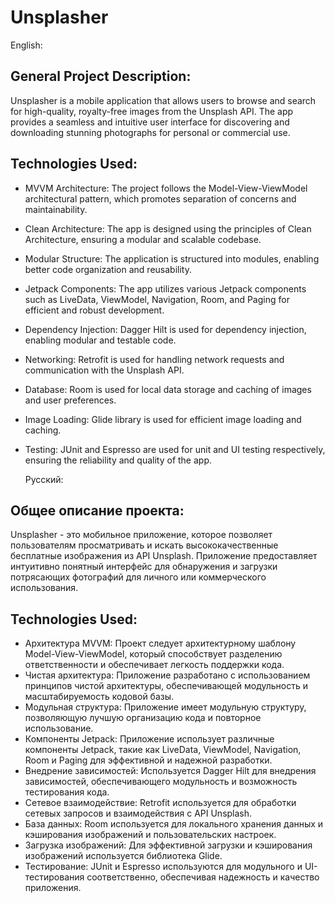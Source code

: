 # Unsplasher
English:
## General Project Description:
Unsplasher is a mobile application that allows users to browse and search for high-quality, royalty-free images from the Unsplash API. The app provides a seamless and intuitive user interface for discovering and downloading stunning photographs for personal or commercial use.

## Technologies Used:
 - MVVM Architecture: The project follows the Model-View-ViewModel architectural pattern, which 
 promotes separation of concerns and maintainability.
 - Clean Architecture: The app is designed using the principles of Clean Architecture, ensuring a 
   modular and scalable codebase.
 - Modular Structure: The application is structured into modules, enabling better code 
   organization and reusability.
 - Jetpack Components: The app utilizes various Jetpack components such as LiveData, ViewModel, 
   Navigation, Room, and Paging for efficient and robust development.
 - Dependency Injection: Dagger Hilt is used for dependency injection, enabling modular and 
   testable code.
 - Networking: Retrofit is used for handling network requests and communication with the Unsplash 
   API.
 - Database: Room is used for local data storage and caching of images and user preferences.
 - Image Loading: Glide library is used for efficient image loading and caching.
 - Testing: JUnit and Espresso are used for unit and UI testing respectively, ensuring the 
   reliability and quality of the app.

   Русский:
## Общее описание проекта:
Unsplasher - это мобильное приложение, которое позволяет пользователям просматривать и искать высококачественные бесплатные изображения из API Unsplash. Приложение предоставляет интуитивно понятный интерфейс для обнаружения и загрузки потрясающих фотографий для личного или коммерческого использования.

## Technologies Used:
 - Архитектура MVVM: Проект следует архитектурному шаблону Model-View-ViewModel, который 
 способствует разделению ответственности и обеспечивает легкость поддержки кода.
 - Чистая архитектура: Приложение разработано с использованием принципов чистой архитектуры, 
   обеспечивающей модульность и масштабируемость кодовой базы.
 - Модульная структура: Приложение имеет модульную структуру, позволяющую лучшую организацию кода 
   и повторное использование.
 - Компоненты Jetpack: Приложение использует различные компоненты Jetpack, такие как LiveData, 
   ViewModel, Navigation, Room и Paging для эффективной и надежной разработки.
 - Внедрение зависимостей: Используется Dagger Hilt для внедрения зависимостей, обеспечивающего 
   модульность и возможность тестирования кода.
 - Сетевое взаимодействие: Retrofit используется для обработки сетевых запросов и взаимодействия с 
   API Unsplash.
 - База данных: Room используется для локального хранения данных и кэширования изображений и 
   пользовательских настроек.
 - Загрузка изображений: Для эффективной загрузки и кэширования изображений используется 
   библиотека Glide.
 - Тестирование: JUnit и Espresso используются для модульного и UI-тестирования соответственно, 
   обеспечивая надежность и качество приложения.
